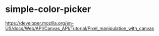# simple-color-picker

https://developer.mozilla.org/en-US/docs/Web/API/Canvas_API/Tutorial/Pixel_manipulation_with_canvas
